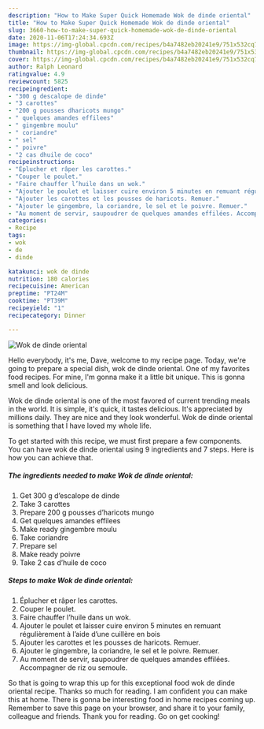 ```yaml
---
description: "How to Make Super Quick Homemade Wok de dinde oriental"
title: "How to Make Super Quick Homemade Wok de dinde oriental"
slug: 3660-how-to-make-super-quick-homemade-wok-de-dinde-oriental
date: 2020-11-06T17:24:34.693Z
image: https://img-global.cpcdn.com/recipes/b4a7482eb20241e9/751x532cq70/wok-de-dinde-oriental-photo-principale-de-la-recette.jpg
thumbnail: https://img-global.cpcdn.com/recipes/b4a7482eb20241e9/751x532cq70/wok-de-dinde-oriental-photo-principale-de-la-recette.jpg
cover: https://img-global.cpcdn.com/recipes/b4a7482eb20241e9/751x532cq70/wok-de-dinde-oriental-photo-principale-de-la-recette.jpg
author: Ralph Leonard
ratingvalue: 4.9
reviewcount: 5825
recipeingredient:
- "300 g descalope de dinde"
- "3 carottes"
- "200 g pousses dharicots mungo"
- " quelques amandes effilees"
- " gingembre moulu"
- " coriandre"
- " sel"
- " poivre"
- "2 cas dhuile de coco"
recipeinstructions:
- "Éplucher et râper les carottes."
- "Couper le poulet."
- "Faire chauffer l’huile dans un wok."
- "Ajouter le poulet et laisser cuire environ 5 minutes en remuant régulièrement à l’aide d’une cuillère en bois"
- "Ajouter les carottes et les pousses de haricots. Remuer."
- "Ajouter le gingembre, la coriandre, le sel et le poivre. Remuer."
- "Au moment de servir, saupoudrer de quelques amandes effilées. Accompagner de riz ou semoule."
categories:
- Recipe
tags:
- wok
- de
- dinde

katakunci: wok de dinde 
nutrition: 180 calories
recipecuisine: American
preptime: "PT24M"
cooktime: "PT39M"
recipeyield: "1"
recipecategory: Dinner

---
```



![Wok de dinde oriental](https://img-global.cpcdn.com/recipes/b4a7482eb20241e9/751x532cq70/wok-de-dinde-oriental-photo-principale-de-la-recette.jpg)

Hello everybody, it's me, Dave, welcome to my recipe page. Today, we're going to prepare a special dish, wok de dinde oriental. One of my favorites food recipes. For mine, I'm gonna make it a little bit unique. This is gonna smell and look delicious.

Wok de dinde oriental is one of the most favored of current trending meals in the world. It is simple, it's quick, it tastes delicious. It's appreciated by millions daily. They are nice and they look wonderful. Wok de dinde oriental is something that I have loved my whole life.




To get started with this recipe, we must first prepare a few components. You can have wok de dinde oriental using 9 ingredients and 7 steps. Here is how you can achieve that.

<!--inarticleads1-->

##### The ingredients needed to make Wok de dinde oriental:

1. Get 300 g d’escalope de dinde
1. Take 3 carottes
1. Prepare 200 g pousses d’haricots mungo
1. Get  quelques amandes effilees
1. Make ready  gingembre moulu
1. Take  coriandre
1. Prepare  sel
1. Make ready  poivre
1. Take 2 cas d’huile de coco




<!--inarticleads2-->

##### Steps to make Wok de dinde oriental:

1. Éplucher et râper les carottes.
1. Couper le poulet.
1. Faire chauffer l’huile dans un wok.
1. Ajouter le poulet et laisser cuire environ 5 minutes en remuant régulièrement à l’aide d’une cuillère en bois
1. Ajouter les carottes et les pousses de haricots. Remuer.
1. Ajouter le gingembre, la coriandre, le sel et le poivre. Remuer.
1. Au moment de servir, saupoudrer de quelques amandes effilées. Accompagner de riz ou semoule.




So that is going to wrap this up for this exceptional food wok de dinde oriental recipe. Thanks so much for reading. I am confident you can make this at home. There is gonna be interesting food in home recipes coming up. Remember to save this page on your browser, and share it to your family, colleague and friends. Thank you for reading. Go on get cooking!

